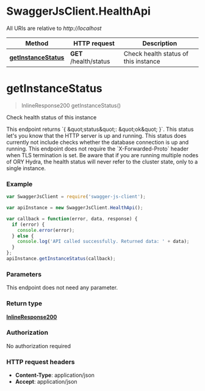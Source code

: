 # SwaggerJsClient.HealthApi

All URIs are relative to *http://localhost*

Method | HTTP request | Description
------------- | ------------- | -------------
[**getInstanceStatus**](HealthApi.md#getInstanceStatus) | **GET** /health/status | Check health status of this instance


<a name="getInstanceStatus"></a>
# **getInstanceStatus**
> InlineResponse200 getInstanceStatus()

Check health status of this instance

This endpoint returns &#x60;{ \&quot;status\&quot;: \&quot;ok\&quot; }&#x60;. This status let&#39;s you know that the HTTP server is up and running. This status does currently not include checks whether the database connection is up and running. This endpoint does not require the &#x60;X-Forwarded-Proto&#x60; header when TLS termination is set.   Be aware that if you are running multiple nodes of ORY Hydra, the health status will never refer to the cluster state, only to a single instance.

### Example
```javascript
var SwaggerJsClient = require('swagger-js-client');

var apiInstance = new SwaggerJsClient.HealthApi();

var callback = function(error, data, response) {
  if (error) {
    console.error(error);
  } else {
    console.log('API called successfully. Returned data: ' + data);
  }
};
apiInstance.getInstanceStatus(callback);
```

### Parameters
This endpoint does not need any parameter.

### Return type

[**InlineResponse200**](InlineResponse200.md)

### Authorization

No authorization required

### HTTP request headers

 - **Content-Type**: application/json
 - **Accept**: application/json

